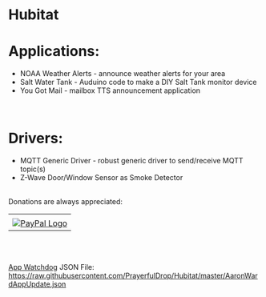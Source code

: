 # Hubitat
<H1>Applications:</H1>
<ul>
  <li>NOAA Weather Alerts - announce weather alerts for your area</li>
  <li>Salt Water Tank - Auduino code to make a DIY Salt Tank monitor device</li>
  <li>You Got Mail - mailbox TTS announcement application </li>
</ul>
<br>
<H1>Drivers:</H1>
<ul>
  <li>MQTT Generic Driver - robust generic driver to send/receive MQTT topic(s)</li>
  <li>Z-Wave Door/Window Sensor as Smoke Detector</li>
 </ul>
<br>
Donations are always appreciated:
<!-- PayPal Logo --><table border="0" cellpadding="10" cellspacing="0" align="center"><tr><td align="center"></td></tr><tr><td align="center"><a href="https://paypal.me/aaronmward?locale.x=en_US" title="PayPal.Me" onclick="javascript:window.open('https://www.paypal.com/webapps/mpp/paypal-popup','WIPaypal','toolbar=no, location=no, directories=no, status=no, menubar=no, scrollbars=yes, resizable=yes, width=1060, height=700'); return false;"><img src="https://www.paypalobjects.com/webstatic/mktg/logo/pp_cc_mark_37x23.jpg" border="0" alt="PayPal Logo"></a></td></tr></table><!-- PayPal Logo -->
<br><br>

<a href="https://community.hubitat.com/t/release-app-watchdog/9952/1">App Watchdog</a> JSON File:<br>
https://raw.githubusercontent.com/PrayerfulDrop/Hubitat/master/AaronWardAppUpdate.json

